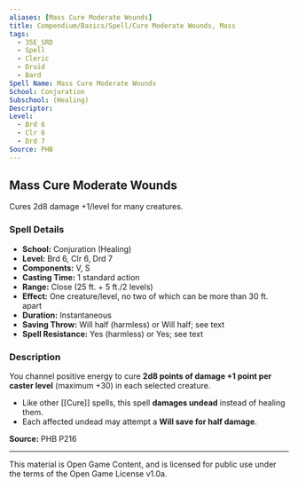 ```yaml
---
aliases: [Mass Cure Moderate Wounds]
title: Compendium/Basics/Spell/Cure Moderate Wounds, Mass
tags:
  - 35E_SRD
  - Spell
  - Cleric
  - Druid
  - Bard
Spell Name: Mass Cure Moderate Wounds
School: Conjuration
Subschool: (Healing)
Descriptor: 
Level:
  - Brd 6
  - Clr 6
  - Drd 7
Source: PHB
---
```


## Mass Cure Moderate Wounds

Cures 2d8 damage +1/level for many creatures.

### Spell Details

- **School:** Conjuration (Healing)  
- **Level:** Brd 6, Clr 6, Drd 7  
- **Components:** V, S  
- **Casting Time:** 1 standard action  
- **Range:** Close (25 ft. + 5 ft./2 levels)  
- **Effect:** One creature/level, no two of which can be more than 30 ft. apart  
- **Duration:** Instantaneous  
- **Saving Throw:** Will half (harmless) or Will half; see text  
- **Spell Resistance:** Yes (harmless) or Yes; see text  

### Description

You channel positive energy to cure **2d8 points of damage +1 point per caster level** (maximum +30) in each selected creature.

- Like other [[Cure]] spells, this spell **damages undead** instead of healing them.  
- Each affected undead may attempt a **Will save for half damage**.


**Source:** PHB P216

---

This material is Open Game Content, and is licensed for public use under  
the terms of the Open Game License v1.0a.
